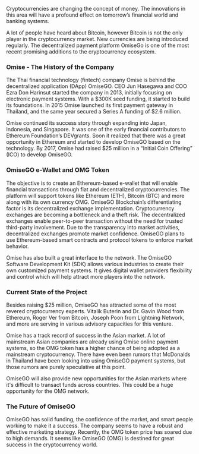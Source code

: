Cryptocurrencies are changing the concept of money. The innovations in this area will have a profound effect on tomorrow’s financial world and banking systems. 

A lot of people have heard about Bitcoin, however Bitcoin is not the only player in the cryptocurrency market. New currencies are being introduced regularly. The decentralized payment platform OmiseGo is one of the most recent promising additions to the cryptocurrency ecosystem.

### Omise - The History of the Company
The Thai financial technology (fintech) company Omise is behind the decentralized application (DApp) OmiseGO. CEO Jun Hasegawa and COO Ezra Don Harinsut started the company in 2013, initially focusing on electronic payment systems. With a $300K seed funding, it started to build its foundations. In 2015 Omise launched its first payment gateway in Thailand, and the same year secured a Series A funding of $2.6 million.

Omise continued its success story through expanding into Japan, Indonesia, and Singapore. It was one of the early financial contributors to Ethereum Foundation’s DEVgrants. Soon it realized that there was a great opportunity in Ethereum and started to develop OmiseGO based on the technology. By 2017, Omise had raised $25 million in a “Initial Coin Offering” (ICO) to develop OmiseGO.

### OmiseGO e-Wallet and OMG Token
The objective is to create an Ethereum-based e-wallet that will enable financial transactions through fiat and decentralized cryptocurrencies. The platform will support tokens like Ethereum (ETH), Bitcoin (BTC) and more along with its own currency OMG.
OmiseGO Blockchain’s differentiating factor is its decentralized exchange implementation. Cryptocurrency exchanges are becoming a bottleneck and a theft risk. The decentralized exchanges enable peer-to-peer transaction without the need for trusted third-party involvement. Due to the transparency into market activities, decentralized exchanges promote market confidence. OmiseGO plans to use Ethereum-based smart contracts and protocol tokens to enforce market behavior.

Omise has also built a great interface to the network. The OmiseGO Software Development Kit (SDK) allows various industries to create their own customized payment systems. It gives digital wallet providers flexibility and control which will help attract more players into the network.

### Current State of the Project
Besides raising $25 million, OmiseGO has attracted some of the most revered cryptocurrency experts. Vitalik Buterin and Dr. Gavin Wood from Ethereum, Roger Ver from Bitcoin, Joseph Poon from Lightning Network, and more are serving in various advisory capacities for this venture.

Omise has a track record of success in the Asian market. A lot of mainstream Asian companies are already using Omise online payment systems, so the OMG token has a higher chance of being adopted as a mainstream cryptocurrency. There have even been rumors that McDonalds in Thailand have been looking into using OmiseGO payment systems, but those rumors are purely speculative at this point. 

OmiseGO will also provide new opportunities for the Asian markets where it's difficult to transact funds across countries. This could be a huge opportunity for the OMG network.

### The Future of OmiseGO
OmiseGO has solid funding, the confidence of the market, and smart people working to make it a success. The company seems to have a robust and effective marketing strategy. Recently, the OMG token price has soared due to high demands. It seems like OmiseGO (OMG) is destined for great success in the cryptocurrency world.
